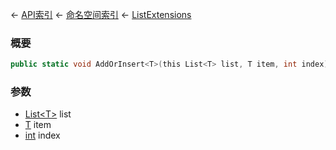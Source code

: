 ← [API索引](Api-Index) ← [命名空间索引](Namespace-Index) ← [ListExtensions](System.Collections.Generic.ListExtensions)

### 概要

```csharp
public static void AddOrInsert<T>(this List<T> list, T item, int index)
```

### 参数

* [List&lt;T&gt;](https://docs.microsoft.com/en-us/dotnet/api/System.Collections.Generic.List-1?view=netframework-4.6) list
* [T]() item
* [int](https://docs.microsoft.com/en-us/dotnet/api/System.Int32?view=netframework-4.6) index
